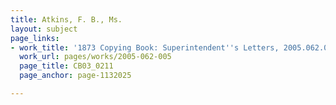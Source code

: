 ```yaml
---
title: Atkins, F. B., Ms.
layout: subject
page_links:
- work_title: '1873 Copying Book: Superintendent''s Letters, 2005.062.005'
  work_url: pages/works/2005-062-005
  page_title: CB03_0211
  page_anchor: page-1132025

---
```

